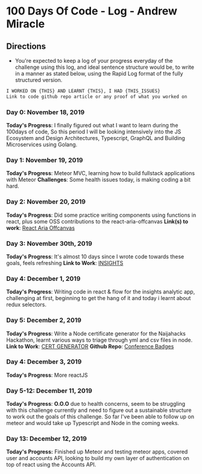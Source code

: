 # 100 Days Of Code - Log -  Andrew Miracle

## Directions

- You're expected to keep a log of your progress everyday of the challenge using this log, and ideal sentence structure would be, to write in a manner as stated below, using the Rapid Log format of the fully structured version.

```md
I WORKED ON {THIS} AND LEARNT {THIS}, I HAD {THIS_ISSUES} 
Link to code github repo article or any proof of what you worked on
```

<!-- 
#### (delete me or comment me out)

**Today's Progress**: Fixed CSS, worked on canvas functionality for the app.
**Thoughts:** I really struggled with CSS, but, overall, I feel like I am slowly getting better at it. Canvas is still new for me, but I managed to figure out some basic functionality.
**Link to work:** [Calculator App](http://www.example.com) 
-->

### Day 0: November 18, 2019

**Today's Progress**: I finally figured out what I want to learn during the 100days of code, So this period I will be looking intensively into the JS Ecosystem and Design Architectures, Typescript, GraphQL and Building Microservices using Golang.

### Day 1: November 19, 2019

**Today's Progress**: Meteor MVC, learning how to build fullstack applications with Meteor
**Challenges**: Some health issues today, is making coding a bit hard.

### Day 2: November 20, 2019

**Today's Progress**: Did some practice writing components using functions in react, plus some OSS contributions to the react-aria-offcanvas
**Link(s) to work**: [React Aria Offcanvas](https://github.com/neosiae/react-aria-offcanvas)

### Day 3: November 30th, 2019

**Today's Progress**: It's almost 10 days since I wrote code towards these goals, feels refreshing
**Link to Work**: [INSIGHTS](https://github.com/koolamusic/insights)

### Day 4: December 1, 2019

**Today's Progress**: Writing code in react & flow for the insights analytic app, challenging at first, beginning to get the hang of it and today i learnt about redux selectors.

### Day 5: December 2, 2019

**Today's Progress**: Write a Node certificate generator for the Naijahacks Hackathon, learnt various ways to triage through yml and csv files in node.
**Link to Work**: [CERT GENERATOR](https://njhacks-cert.herokuapp.com)
**Github Repo**: [Conference Badges](https://github.com/naijahacks/certificate-generator/)

### Day 4: December 3, 2019

**Today's Progress**: More reactJS 

### Day 5-12: December 11, 2019

**Today's Progress**: **O.O.O** due to health concerns, seem to be struggling with this challenge currently and need to figure out a sustainable structure to work out the goals of this challenge. So far I've been able to follow up on meteor and would take up Typescript and Node in the coming weeks.

### Day 13: December 12, 2019

**Today's Progress:** Finished up Meteor and testing meteor apps, covered user and accounts API, looking to build my own layer of authentication on top of react using the Accounts API.